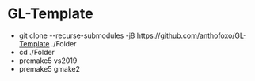 # GL-Template

* git clone --recurse-submodules -j8 https://github.com/anthofoxo/GL-Template ./Folder
* cd ./Folder
* premake5 vs2019
* premake5 gmake2
